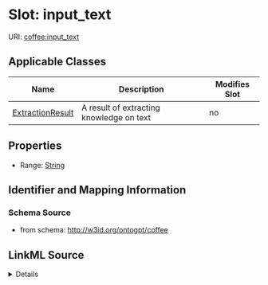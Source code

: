 # Slot: input_text

URI: [coffee:input_text](http://w3id.org/ontogpt/coffee/input_text)



<!-- no inheritance hierarchy -->




## Applicable Classes

| Name | Description | Modifies Slot |
| --- | --- | --- |
[ExtractionResult](ExtractionResult.md) | A result of extracting knowledge on text |  no  |







## Properties

* Range: [String](String.md)





## Identifier and Mapping Information







### Schema Source


* from schema: http://w3id.org/ontogpt/coffee




## LinkML Source

<details>
```yaml
name: input_text
from_schema: http://w3id.org/ontogpt/coffee
rank: 1000
alias: input_text
owner: ExtractionResult
domain_of:
- ExtractionResult
range: string

```
</details>